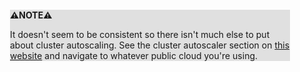 <div style="margin:2em; background-color: #e0e0e0;">

<strong>⚠️NOTE️️️⚠️</strong>

It doesn't seem to be consistent so there isn't much else to put about cluster autoscaling. See the cluster autoscaler section on [this website](https://github.com/kubernetes/autoscaler) and navigate to whatever public cloud you're using.
</div>

